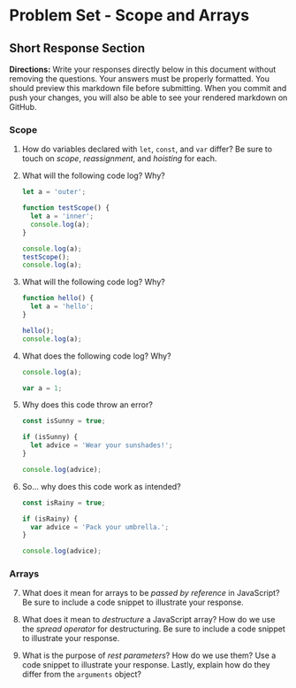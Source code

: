 # Problem Set - Scope and Arrays

## Short Response Section

**Directions:**
Write your responses directly below in this document without removing the questions. Your answers must be properly formatted. You should preview this markdown file before submitting. When you commit and push your changes, you will also be able to see your rendered markdown on GitHub.

### Scope

1. How do variables declared with `let`, `const`, and `var` differ? Be sure to touch on _scope_, _reassignment_, and _hoisting_ for each.

2. What will the following code log? Why?
    ```javascript
    let a = 'outer';

    function testScope() {
      let a = 'inner';
      console.log(a);
    }

    console.log(a);
    testScope();
    console.log(a);
    ```

3. What will the following code log? Why?
    ```javascript
    function hello() {
      let a = 'hello';
    }

    hello();
    console.log(a);
    ```

4. What does the following code log? Why?
    ```javascript
    console.log(a);

    var a = 1;
    ```

5. Why does this code throw an error? 
    ```javascript
    const isSunny = true;

    if (isSunny) {
      let advice = 'Wear your sunshades!';
    }

    console.log(advice);
    ```


6. So... why does this code work as intended?
    ```javascript
    const isRainy = true;

    if (isRainy) {
      var advice = 'Pack your umbrella.';
    }

    console.log(advice);
    ```
    
### Arrays

7. What does it mean for arrays to be _passed by reference_ in JavaScript? Be sure to include a code snippet to illustrate your response.


8. What does it mean to _destructure_ a JavaScript array? How do we use the _spread operator_ for destructuring. Be sure to include a code snippet to illustrate your response.


9. What is the purpose of _rest parameters_? How do we use them? Use a code snippet to illustrate your response. Lastly, explain how do they differ from the `arguments` object?


